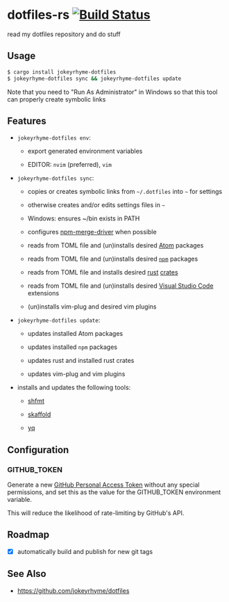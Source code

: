 # dotfiles-rs [![Build Status](https://travis-ci.org/jokeyrhyme/dotfiles-rs.svg?branch=master)](https://travis-ci.org/jokeyrhyme/dotfiles-rs)

read my dotfiles repository and do stuff

## Usage

```sh
$ cargo install jokeyrhyme-dotfiles
$ jokeyrhyme-dotfiles sync && jokeyrhyme-dotfiles update
```

Note that you need to "Run As Administrator" in Windows so that this tool can properly create symbolic links

## Features

- `jokeyrhyme-dotfiles env`:

  - export generated environment variables

  - EDITOR: `nvim` (preferred), `vim`

- `jokeyrhyme-dotfiles sync`:

  - copies or creates symbolic links from `~/.dotfiles` into `~` for settings

  - otherwise creates and/or edits settings files in `~`

  - Windows: ensures ~/bin exists in PATH

  - configures [npm-merge-driver](https://www.npmjs.com/package/npm-merge-driver) when possible

  - reads from TOML file and (un)installs desired [Atom](https://atom.io/) packages

  - reads from TOML file and (un)installs desired [`npm`](https://www.npmjs.com/) packages

  - reads from TOML file and installs desired [rust](https://www.rust-lang.org/) [crates](https://crates.io/)

  - reads from TOML file and (un)installs desired [Visual Studio Code](https://code.visualstudio.com) extensions

  - (un)installs vim-plug and desired vim plugins

- `jokeyrhyme-dotfiles update`:

  - updates installed Atom packages

  - updates installed `npm` packages

  - updates rust and installed rust crates

  - updates vim-plug and vim plugins

- installs and updates the following tools:

  - [shfmt](https://github.com/mvdan/sh)

  - [skaffold](https://github.com/GoogleCloudPlatform/skaffold)

  - [yq](https://github.com/mikefarah/yq)

## Configuration

### GITHUB_TOKEN

Generate a new [GitHub Personal Access Token](https://github.com/settings/tokens) without any special permissions,
and set this as the value for the GITHUB_TOKEN environment variable.

This will reduce the likelihood of rate-limiting by GitHub's API.

## Roadmap

- [x] automatically build and publish for new git tags

## See Also

- https://github.com/jokeyrhyme/dotfiles

